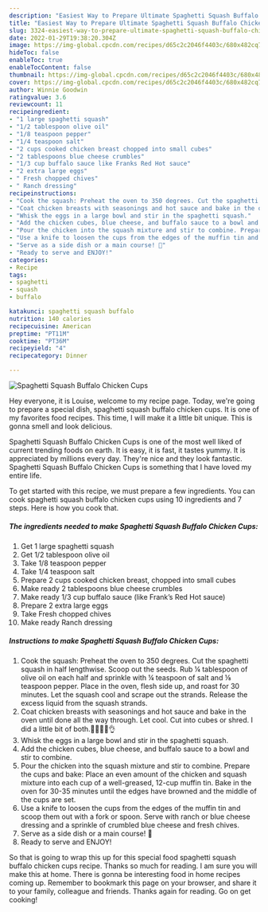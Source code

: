 ```yaml
---
description: "Easiest Way to Prepare Ultimate Spaghetti Squash Buffalo Chicken Cups"
title: "Easiest Way to Prepare Ultimate Spaghetti Squash Buffalo Chicken Cups"
slug: 3324-easiest-way-to-prepare-ultimate-spaghetti-squash-buffalo-chicken-cups
date: 2022-01-29T19:38:20.304Z
image: https://img-global.cpcdn.com/recipes/d65c2c2046f4403c/680x482cq70/spaghetti-squash-buffalo-chicken-cups-recipe-main-photo.jpg
hideToc: false
enableToc: true
enableTocContent: false
thumbnail: https://img-global.cpcdn.com/recipes/d65c2c2046f4403c/680x482cq70/spaghetti-squash-buffalo-chicken-cups-recipe-main-photo.jpg
cover: https://img-global.cpcdn.com/recipes/d65c2c2046f4403c/680x482cq70/spaghetti-squash-buffalo-chicken-cups-recipe-main-photo.jpg
author: Winnie Goodwin
ratingvalue: 3.6
reviewcount: 11
recipeingredient:
- "1 large spaghetti squash"
- "1/2 tablespoon olive oil"
- "1/8 teaspoon pepper"
- "1/4 teaspoon salt"
- "2 cups cooked chicken breast chopped into small cubes"
- "2 tablespoons blue cheese crumbles"
- "1/3 cup buffalo sauce like Franks Red Hot sauce"
- "2 extra large eggs"
- " Fresh chopped chives"
- " Ranch dressing"
recipeinstructions:
- "Cook the squash: Preheat the oven to 350 degrees. Cut the spaghetti squash in half lengthwise. Scoop out the seeds. Rub ¼ tablespoon of olive oil on each half and sprinkle with ¼ teaspoon of salt and ⅛ teaspoon pepper. Place in the oven, flesh side up, and roast for 30 minutes. Let the squash cool and scrape out the strands. Release the excess liquid from the squash strands."
- "Coat chicken breasts with seasonings and hot sauce and bake in the oven until done all the way through. Let cool. Cut into cubes or shred. I did a little bit of both.🤷🏻‍♀️😏👌"
- "Whisk the eggs in a large bowl and stir in the spaghetti squash."
- "Add the chicken cubes, blue cheese, and buffalo sauce to a bowl and stir to combine."
- "Pour the chicken into the squash mixture and stir to combine. Prepare the cups and bake: Place an even amount of the chicken and squash mixture into each cup of a well-greased, 12-cup muffin tin. Bake in the oven for 30-35 minutes until the edges have browned and the middle of the cups are set."
- "Use a knife to loosen the cups from the edges of the muffin tin and scoop them out with a fork or spoon. Serve with ranch or blue cheese dressing and a sprinkle of crumbled blue cheese and fresh chives."
- "Serve as a side dish or a main course! 👏"
- "Ready to serve and ENJOY!"
categories:
- Recipe
tags:
- spaghetti
- squash
- buffalo

katakunci: spaghetti squash buffalo 
nutrition: 140 calories
recipecuisine: American
preptime: "PT11M"
cooktime: "PT36M"
recipeyield: "4"
recipecategory: Dinner

---
```



![Spaghetti Squash Buffalo Chicken Cups](https://img-global.cpcdn.com/recipes/d65c2c2046f4403c/680x482cq70/spaghetti-squash-buffalo-chicken-cups-recipe-main-photo.jpg)

Hey everyone, it is Louise, welcome to my recipe page. Today, we're going to prepare a special dish, spaghetti squash buffalo chicken cups. It is one of my favorites food recipes. This time, I will make it a little bit unique. This is gonna smell and look delicious.

Spaghetti Squash Buffalo Chicken Cups is one of the most well liked of current trending foods on earth. It is easy, it is fast, it tastes yummy. It is appreciated by millions every day. They're nice and they look fantastic. Spaghetti Squash Buffalo Chicken Cups is something that I have loved my entire life.




To get started with this recipe, we must prepare a few ingredients. You can cook spaghetti squash buffalo chicken cups using 10 ingredients and 7 steps. Here is how you cook that.

<!--inarticleads1-->

##### The ingredients needed to make Spaghetti Squash Buffalo Chicken Cups:

1. Get 1 large spaghetti squash
1. Get 1/2 tablespoon olive oil
1. Take 1/8 teaspoon pepper
1. Take 1/4 teaspoon salt
1. Prepare 2 cups cooked chicken breast, chopped into small cubes
1. Make ready 2 tablespoons blue cheese crumbles
1. Make ready 1/3 cup buffalo sauce (like Frank’s Red Hot sauce)
1. Prepare 2 extra large eggs
1. Take  Fresh chopped chives
1. Make ready  Ranch dressing




<!--inarticleads2-->

##### Instructions to make Spaghetti Squash Buffalo Chicken Cups:

1. Cook the squash: Preheat the oven to 350 degrees. Cut the spaghetti squash in half lengthwise. Scoop out the seeds. Rub ¼ tablespoon of olive oil on each half and sprinkle with ¼ teaspoon of salt and ⅛ teaspoon pepper. Place in the oven, flesh side up, and roast for 30 minutes. Let the squash cool and scrape out the strands. Release the excess liquid from the squash strands.
1. Coat chicken breasts with seasonings and hot sauce and bake in the oven until done all the way through. Let cool. Cut into cubes or shred. I did a little bit of both.🤷🏻‍♀️😏👌
1. Whisk the eggs in a large bowl and stir in the spaghetti squash.
1. Add the chicken cubes, blue cheese, and buffalo sauce to a bowl and stir to combine.
1. Pour the chicken into the squash mixture and stir to combine. Prepare the cups and bake: Place an even amount of the chicken and squash mixture into each cup of a well-greased, 12-cup muffin tin. Bake in the oven for 30-35 minutes until the edges have browned and the middle of the cups are set.
1. Use a knife to loosen the cups from the edges of the muffin tin and scoop them out with a fork or spoon. Serve with ranch or blue cheese dressing and a sprinkle of crumbled blue cheese and fresh chives.
1. Serve as a side dish or a main course! 👏
1. Ready to serve and ENJOY!



So that is going to wrap this up for this special food spaghetti squash buffalo chicken cups recipe. Thanks so much for reading. I am sure you will make this at home. There is gonna be interesting food in home recipes coming up. Remember to bookmark this page on your browser, and share it to your family, colleague and friends. Thanks again for reading. Go on get cooking!
